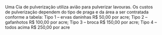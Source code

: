  Uma Cia de pulverização utiliza avião para pulverizar lavouras. Os custos de 
pulverização dependem do tipo de praga e da área a ser contratada conforme a tabela:
Tipo 1 – ervas daninhas R$ 50,00 por acre;
Tipo 2 – gafanhotos R$ 100,00 por acre;
Tipo 3 – broca R$ 150,00 por acre;
Tipo 4 – todos acima R$ 250,00 por acre